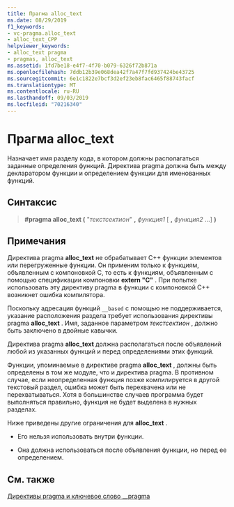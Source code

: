 ```yaml
---
title: Прагма alloc_text
ms.date: 08/29/2019
f1_keywords:
- vc-pragma.alloc_text
- alloc_text_CPP
helpviewer_keywords:
- alloc_text pragma
- pragmas, alloc_text
ms.assetid: 1fd7be18-e4f7-4f70-b079-6326f72b871a
ms.openlocfilehash: 7ddb12b39e068dea42f7a47f7fd937424be43725
ms.sourcegitcommit: 6e1c1822e7bcf3d2ef23eb8fac6465f88743facf
ms.translationtype: MT
ms.contentlocale: ru-RU
ms.lasthandoff: 09/03/2019
ms.locfileid: "70216340"
---
```

# <a name="alloc_text-pragma"></a>Прагма alloc_text

Назначает имя разделу кода, в котором должны располагаться заданные определения функций. Директива pragma должна быть между декларатором функции и определением функции для именованных функций.

## <a name="syntax"></a>Синтаксис

> **#pragma alloc_text (** "*текстсектион*" **,** *функция1* [ **,** *функция2* ...] **)**

## <a name="remarks"></a>Примечания

Директива pragma **alloc_text** не обрабатывает C++ функции элементов или перегруженные функции. Он применим только к функциям, объявленным с компоновкой C, то есть к функциям, объявленным с помощью спецификации компоновки **extern "C"** . При попытке использовать эту директиву pragma в функции с компоновкой C++ возникнет ошибка компилятора.

Поскольку адресация функций `__based` с помощью не поддерживается, указание расположения раздела требует использования директивы pragma **alloc_text** . Имя, заданное параметром *текстсектион* , должно быть заключено в двойные кавычки.

Директива pragma **alloc_text** должна располагаться после объявлений любой из указанных функций и перед определениями этих функций.

Функции, упоминаемые в директиве pragma **alloc_text** , должны быть определены в том же модуле, что и директива pragma. В противном случае, если неопределенная функция позже компилируется в другой текстовый раздел, ошибка может быть перехвачена или не перехватываться. Хотя в большинстве случаев программа будет выполняться правильно, функция не будет выделена в нужных разделах.

Ниже приведены другие ограничения для **alloc_text** .

- Его нельзя использовать внутри функции.

- Она должна использоваться после объявления функции, но перед ее определением.

## <a name="see-also"></a>См. также

[Директивы pragma и ключевое слово __pragma](../preprocessor/pragma-directives-and-the-pragma-keyword.md)
